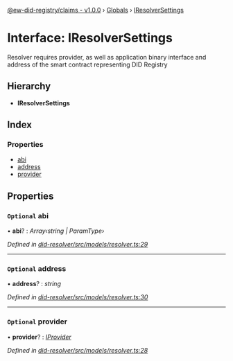 [@ew-did-registry/claims - v1.0.0](../README.md) › [Globals](../globals.md) › [IResolverSettings](iresolversettings.md)

# Interface: IResolverSettings

Resolver requires provider, as well as application binary interface and
address of the smart contract representing DID Registry

## Hierarchy

* **IResolverSettings**

## Index

### Properties

* [abi](iresolversettings.md#optional-abi)
* [address](iresolversettings.md#optional-address)
* [provider](iresolversettings.md#optional-provider)

## Properties

### `Optional` abi

• **abi**? : *Array‹string | ParamType›*

*Defined in [did-resolver/src/models/resolver.ts:29](https://github.com/energywebfoundation/ew-did-registry/blob/beea45f/packages/did-resolver/src/models/resolver.ts#L29)*

___

### `Optional` address

• **address**? : *string*

*Defined in [did-resolver/src/models/resolver.ts:30](https://github.com/energywebfoundation/ew-did-registry/blob/beea45f/packages/did-resolver/src/models/resolver.ts#L30)*

___

### `Optional` provider

• **provider**? : *[IProvider](iprovider.md)*

*Defined in [did-resolver/src/models/resolver.ts:28](https://github.com/energywebfoundation/ew-did-registry/blob/beea45f/packages/did-resolver/src/models/resolver.ts#L28)*
